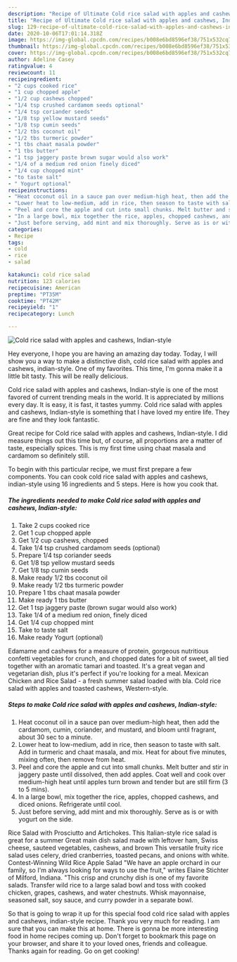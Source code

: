 ```yaml
---
description: "Recipe of Ultimate Cold rice salad with apples and cashews, Indian-style"
title: "Recipe of Ultimate Cold rice salad with apples and cashews, Indian-style"
slug: 129-recipe-of-ultimate-cold-rice-salad-with-apples-and-cashews-indian-style
date: 2020-10-06T17:01:14.318Z
image: https://img-global.cpcdn.com/recipes/b008e6bd8596ef38/751x532cq70/cold-rice-salad-with-apples-and-cashews-indian-style-recipe-main-photo.jpg
thumbnail: https://img-global.cpcdn.com/recipes/b008e6bd8596ef38/751x532cq70/cold-rice-salad-with-apples-and-cashews-indian-style-recipe-main-photo.jpg
cover: https://img-global.cpcdn.com/recipes/b008e6bd8596ef38/751x532cq70/cold-rice-salad-with-apples-and-cashews-indian-style-recipe-main-photo.jpg
author: Adeline Casey
ratingvalue: 4
reviewcount: 11
recipeingredient:
- "2 cups cooked rice"
- "1 cup chopped apple"
- "1/2 cup cashews chopped"
- "1/4 tsp crushed cardamom seeds optional"
- "1/4 tsp coriander seeds"
- "1/8 tsp yellow mustard seeds"
- "1/8 tsp cumin seeds"
- "1/2 tbs coconut oil"
- "1/2 tbs turmeric powder"
- "1 tbs chaat masala powder"
- "1 tbs butter"
- "1 tsp jaggery paste brown sugar would also work"
- "1/4 of a medium red onion finely diced"
- "1/4 cup chopped mint"
- "to taste salt"
- " Yogurt optional"
recipeinstructions:
- "Heat coconut oil in a sauce pan over medium-high heat, then add the cardamom, cumin, coriander, and mustard, and bloom until fragrant, about 30 sec to a minute."
- "Lower heat to low-medium, add in rice, then season to taste with salt. Add in turmeric and chaat masala, and mix. Heat for about five minutes, mixing often, then remove from heat."
- "Peel and core the apple and cut into small chunks. Melt butter and stir in jaggery paste until dissolved, then add apples. Coat well and cook over medium-high heat until apples turn brown and tender but are still firm (3 to 5 mins)."
- "In a large bowl, mix together the rice, apples, chopped cashews, and diced onions. Refrigerate until cool."
- "Just before serving, add mint and mix thoroughly. Serve as is or with yogurt on the side."
categories:
- Recipe
tags:
- cold
- rice
- salad

katakunci: cold rice salad 
nutrition: 123 calories
recipecuisine: American
preptime: "PT35M"
cooktime: "PT42M"
recipeyield: "1"
recipecategory: Lunch

---
```



![Cold rice salad with apples and cashews, Indian-style](https://img-global.cpcdn.com/recipes/b008e6bd8596ef38/751x532cq70/cold-rice-salad-with-apples-and-cashews-indian-style-recipe-main-photo.jpg)

Hey everyone, I hope you are having an amazing day today. Today, I will show you a way to make a distinctive dish, cold rice salad with apples and cashews, indian-style. One of my favorites. This time, I'm gonna make it a little bit tasty. This will be really delicious.

Cold rice salad with apples and cashews, Indian-style is one of the most favored of current trending meals in the world. It is appreciated by millions every day. It is easy, it is fast, it tastes yummy. Cold rice salad with apples and cashews, Indian-style is something that I have loved my entire life. They are fine and they look fantastic.

Great recipe for Cold rice salad with apples and cashews, Indian-style. I did measure things out this time but, of course, all proportions are a matter of taste, especially spices. This is my first time using chaat masala and cardamom so definitely still.


To begin with this particular recipe, we must first prepare a few components. You can cook cold rice salad with apples and cashews, indian-style using 16 ingredients and 5 steps. Here is how you cook that.

<!--inarticleads1-->

##### The ingredients needed to make Cold rice salad with apples and cashews, Indian-style:

1. Take 2 cups cooked rice
1. Get 1 cup chopped apple
1. Get 1/2 cup cashews, chopped
1. Take 1/4 tsp crushed cardamom seeds (optional)
1. Prepare 1/4 tsp coriander seeds
1. Get 1/8 tsp yellow mustard seeds
1. Get 1/8 tsp cumin seeds
1. Make ready 1/2 tbs coconut oil
1. Make ready 1/2 tbs turmeric powder
1. Prepare 1 tbs chaat masala powder
1. Make ready 1 tbs butter
1. Get 1 tsp jaggery paste (brown sugar would also work)
1. Take 1/4 of a medium red onion, finely diced
1. Get 1/4 cup chopped mint
1. Take to taste salt
1. Make ready  Yogurt (optional)


Edamame and cashews for a measure of protein, gorgeous nutritious confetti vegetables for crunch, and chopped dates for a bit of sweet, all tied together with an aromatic tamari and toasted. It&#39;s a great vegan and vegetarian dish, plus it&#39;s perfect if you&#39;re looking for a meal. Mexican Chicken and Rice Salad - a fresh summer salad loaded with bla. Cold rice salad with apples and toasted cashews, Western-style. 

<!--inarticleads2-->

##### Steps to make Cold rice salad with apples and cashews, Indian-style:

1. Heat coconut oil in a sauce pan over medium-high heat, then add the cardamom, cumin, coriander, and mustard, and bloom until fragrant, about 30 sec to a minute.
1. Lower heat to low-medium, add in rice, then season to taste with salt. Add in turmeric and chaat masala, and mix. Heat for about five minutes, mixing often, then remove from heat.
1. Peel and core the apple and cut into small chunks. Melt butter and stir in jaggery paste until dissolved, then add apples. Coat well and cook over medium-high heat until apples turn brown and tender but are still firm (3 to 5 mins).
1. In a large bowl, mix together the rice, apples, chopped cashews, and diced onions. Refrigerate until cool.
1. Just before serving, add mint and mix thoroughly. Serve as is or with yogurt on the side.


Rice Salad with Prosciutto and Artichokes. This Italian-style rice salad is great for a summer Great main dish salad made with leftover ham, Swiss cheese, sauteed vegetables, cashews, and brown This versatile fruity rice salad uses celery, dried cranberries, toasted pecans, and onions with white. Contest-Winning Wild Rice Apple Salad &#34;We have an apple orchard in our family, so I&#39;m always looking for ways to use the fruit,&#34; writes Elaine Stichter of Milford, Indiana. &#34;This crisp and crunchy dish is one of my favorite salads. Transfer wild rice to a large salad bowl and toss with cooked chicken, grapes, cashews, and water chestnuts. Whisk mayonnaise, seasoned salt, soy sauce, and curry powder in a separate bowl. 

So that is going to wrap it up for this special food cold rice salad with apples and cashews, indian-style recipe. Thank you very much for reading. I am sure that you can make this at home. There is gonna be more interesting food in home recipes coming up. Don't forget to bookmark this page on your browser, and share it to your loved ones, friends and colleague. Thanks again for reading. Go on get cooking!
